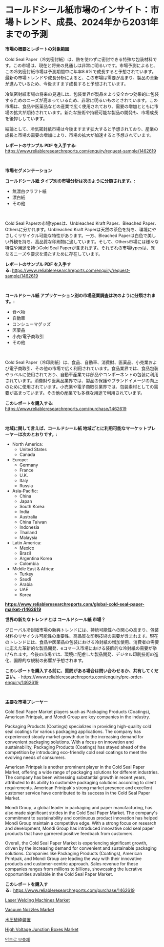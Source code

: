 <p><h1>コールドシール紙市場のインサイト：市場トレンド、成長、2024年から2031年までの予測</h1></p><p><strong>市場の概要とレポートの対象範囲</strong></p>
<p><p>Cold Seal Paper（冷気密封紙）は、熱を使わずに密封できる特殊な包装材料です。この市場は、現在と将来の見通しは非常に明るいです。市場予測によると、この冷気密封紙市場は予測期間中に年率8.6%で成長すると予想されています。最新の市場トレンドや成長分析によると、この市場は需要が高まり、製品の革新が進んでいるため、今後ますます成長すると予想されています。</p><p>冷気密封紙市場の将来の見通しは、包装業界が製品をより安全かつ効果的に包装するためのニーズが高まっているため、非常に明るいものとされています。この市場は、食品や医薬品などの産業で広く使用されており、需要の増加とともに市場の拡大が期待されています。新たな技術や持続可能な製品の開発も、市場成長を後押ししています。</p><p>結論として、冷気密封紙市場は今後ますます拡大すると予想されており、産業の成長と市場の需要の増加により、市場の拡大が加速すると予想されています。</p></p>
<p><strong>レポートのサンプル PDF を入手する:</strong> <a href="https://www.reliableresearchreports.com/enquiry/request-sample/1462619">https://www.reliableresearchreports.com/enquiry/request-sample/1462619</a></p>
<p>&nbsp;</p>
<p><strong>市場セグメンテーション</strong></p>
<p><strong>コールドシール紙 タイプ別の市場分析は次のように分類されます。:</strong></p>
<p><ul><li>無漂白クラフト紙</li><li>漂白紙</li><li>その他</li></ul></p>
<p>&nbsp;</p>
<p><p>Cold Seal Paperの市場typesは、Unbleached Kraft Paper、Bleached Paper、Othersに分かれます。Unbleached Kraft Paperは天然の茶色を持ち、環境にやさしくリサイクル可能な特性があります。一方、Bleached Paperは白色で美しい外観を持ち、高品質な印刷物に適しています。そして、Others市場には様々な特性や用途を持つCold Seal Paperが含まれます。それぞれの市場typesは、異なるニーズや要求を満たすために存在しています。</p></p>
<p><strong>レポートのサンプル PDF を入手する:</strong>&nbsp;<a href="https://www.reliableresearchreports.com/enquiry/request-sample/1462619">https://www.reliableresearchreports.com/enquiry/request-sample/1462619</a></p>
<p>&nbsp;</p>
<p><strong> コールドシール紙 アプリケーション別の市場産業調査は次のように分類されます。:</strong></p>
<p><ul><li>食べ物</li><li>自動車</li><li>コンシューマグッズ</li><li>医薬品</li><li>小売/電子商取引</li><li>その他</li></ul></p>
<p>&nbsp;</p>
<p><p>Cold Seal Paper（冷印刷紙）は、食品、自動車、消費財、医薬品、小売業および電子商取引、その他の市場で広く利用されています。食品業界では、食品包装やラベルに使用されており、自動車産業では部品やコンポーネントの包装に利用されています。消費財や医薬品業界では、製品の保護やブランドイメージの向上のために使用されています。小売業や電子商取引業界では、包装素材としての需要が高まっています。その他の産業でも多様な用途で利用されています。</p></p>
<p><strong>このレポートを購入する:</strong>&nbsp; <a href="https://www.reliableresearchreports.com/purchase/1462619">https://www.reliableresearchreports.com/purchase/1462619</a></p>
<p>&nbsp;</p>
<p><strong>地域に関して言えば、コールドシール紙 地域ごとに利用可能なマーケットプレーヤーは次のとおりです。:</strong></p>
<p><ul>
    <li>
        North America:
        <ul>
            <li>United States</li>
            <li>Canada</li>
        </ul>
    </li>
    <li>
        Europe:
        <ul>
            <li>Germany</li>
            <li>France</li>
            <li>U.K.</li>
            <li>Italy</li>
            <li>Russia</li>
        </ul>
    </li>
    <li>
        Asia-Pacific:
        <ul>
            <li>China</li>
            <li>Japan</li>
            <li>South Korea</li>
            <li>India</li>
            <li>Australia</li>
            <li>China Taiwan</li>
            <li>Indonesia</li>
            <li>Thailand</li>
            <li>Malaysia</li>
        </ul>
    </li>
    <li>
        Latin America:
        <ul>
            <li>Mexico</li>
            <li>Brazil</li>
            <li>Argentina Korea</li>
            <li>Colombia</li>
        </ul>
    </li>
    <li>
        Middle East & Africa:
        <ul>
            <li>Turkey</li>
            <li>Saudi</li>
            <li>Arabia</li>
            <li>UAE</li>
            <li>Korea</li>
        </ul>
    </li>
    </ul></p>
<p><strong><a href="https://www.reliableresearchreports.com/global-cold-seal-paper-market-r1462619">https://www.reliableresearchreports.com/global-cold-seal-paper-market-r1462619</a></strong>&nbsp;</p>
<p><strong>世界の新たなトレンドとは コールドシール紙 市場？</strong></p>
<p><p>グローバル冷封紙市場の新興トレンドには、持続可能性への関心の高まり、包装材料のリサイクル可能性の重要性、高品質な印刷技術の需要が含まれます。現在のトレンドには、食品や医薬品の包装における冷封紙の増加使用、消費者の需要に応えた革新的な製品開発、eコマース市場における装飾的な冷封紙の需要が挙げられます。今後の市場では、環境に配慮した製品開発、デジタル印刷技術の進化、国際的な規制の影響が予想されます。</p></p>
<p><strong>このレポートを購入する前に、質問がある場合は問い合わせるか、共有してください。</strong>- <a href="https://www.reliableresearchreports.com/enquiry/pre-order-enquiry/1462619">https://www.reliableresearchreports.com/enquiry/pre-order-enquiry/1462619</a></p>
<p>&nbsp;</p>
<p><strong>主要な市場プレーヤー</strong></p>
<p><p>Cold Seal Paper Market players such as Packaging Products (Coatings), American Printpak, and Mondi Group are key companies in the industry. </p><p>Packaging Products (Coatings) specializes in providing high-quality cold seal coatings for various packaging applications. The company has experienced steady market growth due to the increasing demand for convenient packaging solutions. With a focus on innovation and sustainability, Packaging Products (Coatings) has stayed ahead of the competition by introducing eco-friendly cold seal coatings to meet the evolving needs of consumers.</p><p>American Printpak is another prominent player in the Cold Seal Paper Market, offering a wide range of packaging solutions for different industries. The company has been witnessing substantial growth in recent years, attributed to its ability to customize packaging solutions according to client requirements. American Printpak's strong market presence and excellent customer service have contributed to its success in the Cold Seal Paper Market.</p><p>Mondi Group, a global leader in packaging and paper manufacturing, has also made significant strides in the Cold Seal Paper Market. The company's commitment to sustainability and continuous product innovation has helped Mondi Group maintain a competitive edge. With a strong focus on research and development, Mondi Group has introduced innovative cold seal paper products that have garnered positive feedback from customers.</p><p>Overall, the Cold Seal Paper Market is experiencing significant growth, driven by the increasing demand for convenient and sustainable packaging solutions. Companies like Packaging Products (Coatings), American Printpak, and Mondi Group are leading the way with their innovative products and customer-centric approach. Sales revenue for these companies ranges from millions to billions, showcasing the lucrative opportunities available in the Cold Seal Paper Market.</p></p>
<p><strong>このレポートを購入する:</strong>&nbsp;&nbsp;<a href="https://www.reliableresearchreports.com/purchase/1462619">https://www.reliableresearchreports.com/purchase/1462619</a></p>
<p><p><a href="https://military-diascia-e68.notion.site/Laser-Welding-Machines-Market-Research-Report-Its-History-and-Forecast-2024-to-2031-cae6d18c5d45434691cd23ee11d34180">Laser Welding Machines Market</a></p><p><a href="https://view.publitas.com/reportprime-1/vacuum-nozzles-market-competitive-analysis-market-trends-and-forecast-to-2031/">Vacuum Nozzles Market</a></p><p><a href="https://github.com/luffiazaza/Market-Research-Report-List-1/blob/main/401622030236.md">水圧破砕装置</a></p><p><a href="https://github.com/mauripalmi/Market-Research-Report-List-3/blob/main/high-voltage-junction-boxes-market.md">High Voltage Junction Boxes Market</a></p><p><a href="https://github.com/vs019sa3m8x/Market-Research-Report-List-1/blob/main/715400727857.md">안드로 보충제</a></p></p>